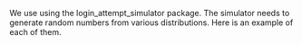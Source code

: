 We use using the login_attempt_simulator package. The simulator needs to generate random numbers from various distributions. Here is an example of each of them.
